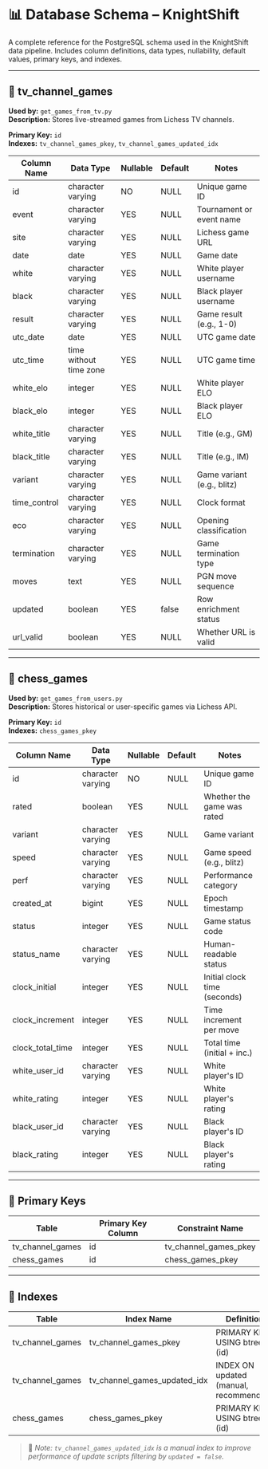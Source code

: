 # 📊 Database Schema – KnightShift

A complete reference for the PostgreSQL schema used in the KnightShift data
pipeline. Includes column definitions, data types, nullability, default values,
primary keys, and indexes.

---

## 📁 tv_channel_games  

**Used by:** `get_games_from_tv.py`  
**Description:** Stores live-streamed games from Lichess TV channels.  

**Primary Key:** `id`  
**Indexes:** `tv_channel_games_pkey`, `tv_channel_games_updated_idx`  

| Column Name   | Data Type                 | Nullable | Default | Notes                        |
|---------------|---------------------------|----------|---------|------------------------------|
| id            | character varying         | NO       | NULL    | Unique game ID               |
| event         | character varying         | YES      | NULL    | Tournament or event name     |
| site          | character varying         | YES      | NULL    | Lichess game URL             |
| date          | date                      | YES      | NULL    | Game date                    |
| white         | character varying         | YES      | NULL    | White player username        |
| black         | character varying         | YES      | NULL    | Black player username        |
| result        | character varying         | YES      | NULL    | Game result (e.g., 1-0)      |
| utc_date      | date                      | YES      | NULL    | UTC game date                |
| utc_time      | time without time zone    | YES      | NULL    | UTC game time                |
| white_elo     | integer                   | YES      | NULL    | White player ELO             |
| black_elo     | integer                   | YES      | NULL    | Black player ELO             |
| white_title   | character varying         | YES      | NULL    | Title (e.g., GM)             |
| black_title   | character varying         | YES      | NULL    | Title (e.g., IM)             |
| variant       | character varying         | YES      | NULL    | Game variant (e.g., blitz)   |
| time_control  | character varying         | YES      | NULL    | Clock format                 |
| eco           | character varying         | YES      | NULL    | Opening classification       |
| termination   | character varying         | YES      | NULL    | Game termination type        |
| moves         | text                      | YES      | NULL    | PGN move sequence            |
| updated       | boolean                   | YES      | false   | Row enrichment status        |
| url_valid     | boolean                   | YES      | NULL    | Whether URL is valid         |

---

## 📁 chess_games  

**Used by:** `get_games_from_users.py`  
**Description:** Stores historical or user-specific games via Lichess API.  

**Primary Key:** `id`  
**Indexes:** `chess_games_pkey`  

| Column Name       | Data Type        | Nullable | Default | Notes                          |
|-------------------|------------------|----------|---------|--------------------------------|
| id                | character varying| NO       | NULL    | Unique game ID                 |
| rated             | boolean          | YES      | NULL    | Whether the game was rated     |
| variant           | character varying| YES      | NULL    | Game variant                   |
| speed             | character varying| YES      | NULL    | Game speed (e.g., blitz)       |
| perf              | character varying| YES      | NULL    | Performance category           |
| created_at        | bigint           | YES      | NULL    | Epoch timestamp                |
| status            | integer          | YES      | NULL    | Game status code               |
| status_name       | character varying| YES      | NULL    | Human-readable status          |
| clock_initial     | integer          | YES      | NULL    | Initial clock time (seconds)   |
| clock_increment   | integer          | YES      | NULL    | Time increment per move        |
| clock_total_time  | integer          | YES      | NULL    | Total time (initial + inc.)    |
| white_user_id     | character varying| YES      | NULL    | White player's ID              |
| white_rating      | integer          | YES      | NULL    | White player's rating          |
| black_user_id     | character varying| YES      | NULL    | Black player's ID              |
| black_rating      | integer          | YES      | NULL    | Black player's rating          |

---

## 🔑 Primary Keys

| Table            | Primary Key Column | Constraint Name        |
|------------------|--------------------|------------------------|
| tv_channel_games | id                 | tv_channel_games_pkey  |
| chess_games      | id                 | chess_games_pkey       |

---

## 📌 Indexes

| Table            | Index Name                  | Definition                                 |
|------------------|-----------------------------|--------------------------------------------|
| tv_channel_games | tv_channel_games_pkey       | PRIMARY KEY USING btree (id)               |
| tv_channel_games | tv_channel_games_updated_idx| INDEX ON updated (manual, recommended)     |
| chess_games      | chess_games_pkey            | PRIMARY KEY USING btree (id)               |

> 📝 *Note: `tv_channel_games_updated_idx` is a manual index to improve
performance of update scripts filtering by `updated = false`.*

